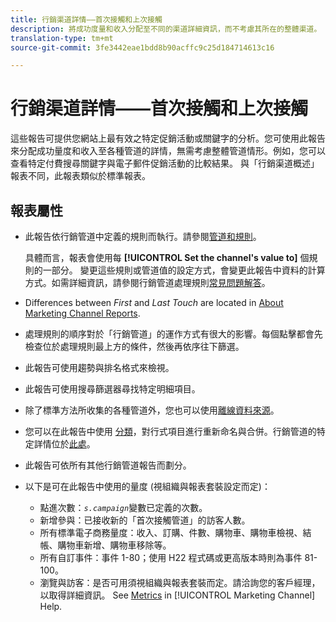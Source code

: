 ```yaml
---
title: 行銷渠道詳情——首次接觸和上次接觸
description: 將成功度量和收入分配至不同的渠道詳細資訊，而不考慮其所在的整體渠道。
translation-type: tm+mt
source-git-commit: 3fe3442eae1bdd8b90acffc9c25d184714613c16

---
```



# 行銷渠道詳情——首次接觸和上次接觸

這些報告可提供您網站上最有效之特定促銷活動或關鍵字的分析。您可使用此報告來分配成功量度和收入至各種管道的詳情，無需考慮整體管道情形。例如，您可以查看特定付費搜尋關鍵字與電子郵件促銷活動的比較結果。 與「行銷渠道概述」報表不同，此報表類似於標準報表。

## 報表屬性

* 此報告依行銷管道中定義的規則而執行。請參閱[管道和規則](/help/components/c-marketing-channels/c-channels.md)。

   具體而言，報表會使用每 **[!UICONTROL Set the channel's value to]** 個規則的一部分。 變更這些規則或管道值的設定方式，會變更此報告中資料的計算方式。如需詳細資訊，請參閱行銷管道處理規則[常見問題解答](/help/components/c-marketing-channels/c-faq.md)。

* Differences between *First* and *Last Touch* are located in [About Marketing Channel Reports](/help/components/c-marketing-channels/analyze-mc.md).

* 處理規則的順序對於「行銷管道」的運作方式有很大的影響。每個點擊都會先檢查位於處理規則最上方的條件，然後再依序往下篩選。
* 此報告可使用趨勢與排名格式來檢視。
* 此報告可使用搜尋篩選器尋找特定明細項目。
* 除了標準方法所收集的各種管道外，您也可以使用[離線資料來源](/help/components/c-marketing-channels/c-getting-started-mchannel.md)。
* 您可以在此報告中使用 [ 分類](/help/components/c-classifications2/c-classifications.md)，對行式項目進行重新命名與合併。行銷管道的特定詳情位於[此處](/help/components/c-marketing-channels/classifictions-mchannel.md)。

* 此報告可依所有其他行銷管道報告而劃分。
* 以下是可在此報告中使用的量度 (視組織與報表套裝設定而定)：
   * 點進次數：*`s.campaign`*&#x200B;變數已定義的次數。
   * 新增參與：已接收新的「首次接觸管道」的訪客人數。
   * 所有標準電子商務量度：收入、訂購、件數、購物車、購物車檢視、結帳、購物車新增、購物車移除等。
   * 所有自訂事件：事件 1-80；使用 H22 程式碼或更高版本時則為事件 81-100。
   * 瀏覽與訪客：是否可用須視組織與報表套裝而定。請洽詢您的客戶經理，以取得詳細資訊。
   See [Metrics](https://docs.adobe.com/content/help/en/analytics/components/marketing-channels/c-channels-rules.html) in [!UICONTROL Marketing Channel] Help.
